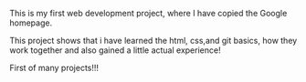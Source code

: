 This is my first web development project, where I have copied the Google homepage.

This project shows that i have learned the html, css,and git basics, how they work together and also gained a little actual experience!

First of many projects!!!

